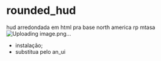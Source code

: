 # rounded_hud
hud arredondada em html pra base north america rp mtasa
![Uploading image.png…]()

- instalação;
- substitua pelo an_ui
